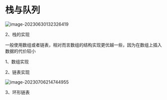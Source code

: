 # 栈与队列

![image-20230630132326419](C:\Users\14521\AppData\Roaming\Typora\typora-user-images\image-20230630132326419.png)

2、栈的实现

一般使用数组或者链表，相对而言数组的结构实现更优越一些，因为在数组上插入数据的代价较小

1、数组实现

2、链表实现



![image-20230706214744955](C:\Users\14521\AppData\Roaming\Typora\typora-user-images\image-20230706214744955.png)

 3、环形链表    

 
